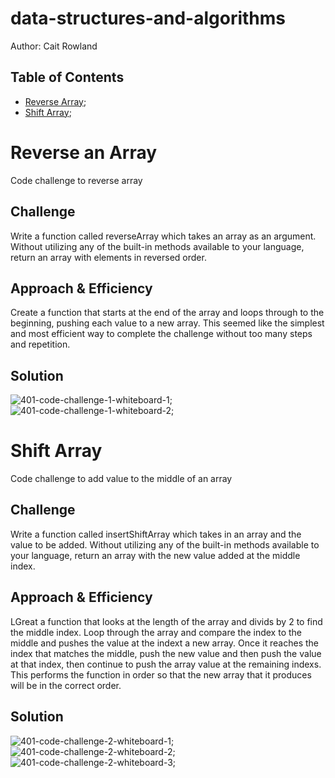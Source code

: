 # data-structures-and-algorithms
Author: Cait Rowland

## Table of Contents

* [Reverse Array](./code-challenges/arrayReverse/arrayReverse.js);
* [Shift Array](./code-challenges/arrayShift/arrayShift.js);

# Reverse an Array
Code challenge to reverse array 

## Challenge
Write a function called reverseArray which takes an array as an argument. Without utilizing any of the built-in methods available to your language, return an array with elements in reversed order.

## Approach & Efficiency
Create a function that starts at the end of the array and loops through to the beginning, pushing each value to a new array. This seemed like the simplest and most efficient way to complete the challenge without too many steps and repetition. 

## Solution
![401-code-challenge-1-whiteboard-1](./assets/reverseArr1.HEIC);
![401-code-challenge-1-whiteboard-2](./assets/reverseArr2.HEIC);

# Shift Array
Code challenge to add value to the middle of an array

## Challenge
Write a function called insertShiftArray which takes in an array and the value to be added. Without utilizing any of the built-in methods available to your language, return an array with the new value added at the middle index.

## Approach & Efficiency
LGreat a function that looks at the length of the array and divids by 2 to find the middle index. Loop through the array and compare the index to the middle and pushes the value at the indext a new array. Once it reaches the index that matches the middle, push the new value and then push the value at that index, then continue to push the array value at the remaining indexs. This performs the function in order so that the new array that it produces will be in the correct order. 

## Solution
![401-code-challenge-2-whiteboard-1](./assets/arrayShift1.HEIC);
![401-code-challenge-2-whiteboard-2](./assets/arrayShift2.HEIC);
![401-code-challenge-2-whiteboard-3](./assets/arrayShift3.HEIC);
